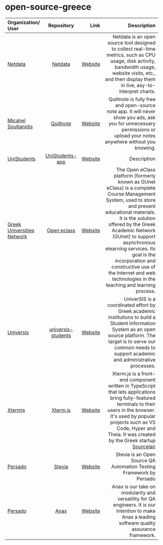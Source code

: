 # open-source-greece

| Organization/ User |  Repository  | Link | Description |
|:-----|:--------:|------:|------:|
| [Netdata](https://github.com/netdata)   | [Netdata](https://github.com/netdata/netdata) |  [Website](https://www.netdata.cloud/) | Netdata is an open source tool designed to collect real-time metrics, such as CPU usage, disk activity, bandwidth usage, website visits, etc., and then display them in live, asy-to-interpret charts. | 
| [Micahel Soultanidis](https://github.com/msoultanidis)   | [Quillnote](https://github.com/msoultanidis/quillnote) | [Website](https://qosp.org/) | Quillnote is fully free and open-source note app. It will never show you ads, ask you for unnecessary permissions or upload your notes anywhere without you knowing. |
| [UniStudents](https://github.com/UniStudents)   | [UniStudents-app](https://github.com/UniStudents/unistudents-app) |  [Website](https://unistudents.gr/) | Description | 
| [Greek Universities Network](https://github.com/gunet)   | [Open eclass](https://github.com/gunet/openeclass) |  [Website](https://www.openeclass.org/) | The Open eClass platform (formerly known as GUnet eClass) is a complete Course Management System, used to store and present educational materials. It is the solution offered by the Greek Academic Network (GUnet) to support asynchronous elearning services. Its goal is the incorporation and constructive use of the Internet and web technologies in the teaching and learning process.| 
| [Universis](https://gitlab.com/universis)   | [universis-students](https://gitlab.com/universis/universis-students) |  [Website](https://universis.io/) | UniverSIS is a coordinated effort by Greek academic institutions to build a Student Information System as an open source platform. The target is to serve our common needs to support academic and administrative processes. | 
| [Xtermjs](https://github.com/xtermjs)   | [Xterm.js](https://github.com/xtermjs/xterm.js) |  [Website](https://xtermjs.org/) | Xterm.js is a front-end component written in TypeScript that lets applications bring fully-featured terminals to their users in the browser. It's used by popular projects such as VS Code, Hyper and Theia. It was created by the Greek startup [Sourcelair](https://www.sourcelair.com/) |
| [Persado](https://github.com/persado/)   | [Stevia](https://github.com/persado/stevia) |  [Website](http://www.persado.com/) | Stevia is an Open Source QA Automation Testing Framework by Persado |
| [Persado](https://github.com/persado/)   | [Anax](https://github.com/anaxdojo/anax) |  [Website](http://www.persado.com/) | Anax is our take on modularity and versatility for QA engineers. It is our intention to make Anax a leading software quality assurance framework. |